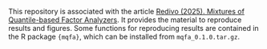 This repository is associated with the article [Redivo (2025). Mixtures of Quantile-based Factor Analyzers](https://doi.org/10.1007/s00357-025-09515-4). It provides the material to reproduce results and figures. Some functions for reproducing results are contained in the R package `{mqfa}`, which can be installed from `mqfa_0.1.0.tar.gz`.
